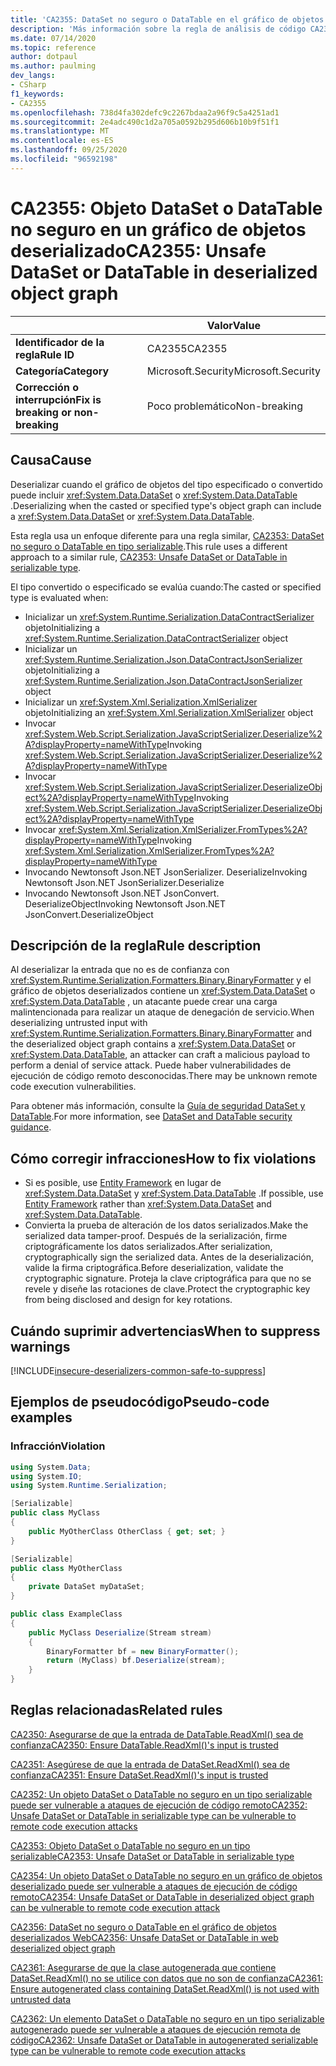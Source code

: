 ```yaml
---
title: 'CA2355: DataSet no seguro o DataTable en el gráfico de objetos deserializados (análisis de código)'
description: 'Más información sobre la regla de análisis de código CA2355: conjunto de información no seguro o DataTable en el gráfico de objetos deserializados'
ms.date: 07/14/2020
ms.topic: reference
author: dotpaul
ms.author: paulming
dev_langs:
- CSharp
f1_keywords:
- CA2355
ms.openlocfilehash: 738d4fa302defc9c2267bdaa2a96f9c5a4251ad1
ms.sourcegitcommit: 2e4adc490c1d2a705a0592b295d606b10b9f51f1
ms.translationtype: MT
ms.contentlocale: es-ES
ms.lasthandoff: 09/25/2020
ms.locfileid: "96592198"
---
```

# <a name="ca2355-unsafe-dataset-or-datatable-in-deserialized-object-graph"></a><span data-ttu-id="3e7b0-103">CA2355: Objeto DataSet o DataTable no seguro en un gráfico de objetos deserializado</span><span class="sxs-lookup"><span data-stu-id="3e7b0-103">CA2355: Unsafe DataSet or DataTable in deserialized object graph</span></span>

| | <span data-ttu-id="3e7b0-104">Valor</span><span class="sxs-lookup"><span data-stu-id="3e7b0-104">Value</span></span> |
|-|-|
| <span data-ttu-id="3e7b0-105">**Identificador de la regla**</span><span class="sxs-lookup"><span data-stu-id="3e7b0-105">**Rule ID**</span></span> |<span data-ttu-id="3e7b0-106">CA2355</span><span class="sxs-lookup"><span data-stu-id="3e7b0-106">CA2355</span></span>|
| <span data-ttu-id="3e7b0-107">**Categoría**</span><span class="sxs-lookup"><span data-stu-id="3e7b0-107">**Category**</span></span> |<span data-ttu-id="3e7b0-108">Microsoft.Security</span><span class="sxs-lookup"><span data-stu-id="3e7b0-108">Microsoft.Security</span></span>|
| <span data-ttu-id="3e7b0-109">**Corrección o interrupción**</span><span class="sxs-lookup"><span data-stu-id="3e7b0-109">**Fix is breaking or non-breaking**</span></span> |<span data-ttu-id="3e7b0-110">Poco problemático</span><span class="sxs-lookup"><span data-stu-id="3e7b0-110">Non-breaking</span></span>|

## <a name="cause"></a><span data-ttu-id="3e7b0-111">Causa</span><span class="sxs-lookup"><span data-stu-id="3e7b0-111">Cause</span></span>

<span data-ttu-id="3e7b0-112">Deserializar cuando el gráfico de objetos del tipo especificado o convertido puede incluir <xref:System.Data.DataSet> o <xref:System.Data.DataTable> .</span><span class="sxs-lookup"><span data-stu-id="3e7b0-112">Deserializing when the casted or specified type's object graph can include a <xref:System.Data.DataSet> or <xref:System.Data.DataTable>.</span></span>

<span data-ttu-id="3e7b0-113">Esta regla usa un enfoque diferente para una regla similar, [CA2353: DataSet no seguro o DataTable en tipo serializable](ca2353.md).</span><span class="sxs-lookup"><span data-stu-id="3e7b0-113">This rule uses a different approach to a similar rule, [CA2353: Unsafe DataSet or DataTable in serializable type](ca2353.md).</span></span>

<span data-ttu-id="3e7b0-114">El tipo convertido o especificado se evalúa cuando:</span><span class="sxs-lookup"><span data-stu-id="3e7b0-114">The casted or specified type is evaluated when:</span></span>

- <span data-ttu-id="3e7b0-115">Inicializar un <xref:System.Runtime.Serialization.DataContractSerializer> objeto</span><span class="sxs-lookup"><span data-stu-id="3e7b0-115">Initializing a <xref:System.Runtime.Serialization.DataContractSerializer> object</span></span>
- <span data-ttu-id="3e7b0-116">Inicializar un <xref:System.Runtime.Serialization.Json.DataContractJsonSerializer> objeto</span><span class="sxs-lookup"><span data-stu-id="3e7b0-116">Initializing a <xref:System.Runtime.Serialization.Json.DataContractJsonSerializer> object</span></span>
- <span data-ttu-id="3e7b0-117">Inicializar un <xref:System.Xml.Serialization.XmlSerializer> objeto</span><span class="sxs-lookup"><span data-stu-id="3e7b0-117">Initializing an <xref:System.Xml.Serialization.XmlSerializer> object</span></span>
- <span data-ttu-id="3e7b0-118">Invocar <xref:System.Web.Script.Serialization.JavaScriptSerializer.Deserialize%2A?displayProperty=nameWithType></span><span class="sxs-lookup"><span data-stu-id="3e7b0-118">Invoking <xref:System.Web.Script.Serialization.JavaScriptSerializer.Deserialize%2A?displayProperty=nameWithType></span></span>
- <span data-ttu-id="3e7b0-119">Invocar <xref:System.Web.Script.Serialization.JavaScriptSerializer.DeserializeObject%2A?displayProperty=nameWithType></span><span class="sxs-lookup"><span data-stu-id="3e7b0-119">Invoking <xref:System.Web.Script.Serialization.JavaScriptSerializer.DeserializeObject%2A?displayProperty=nameWithType></span></span>
- <span data-ttu-id="3e7b0-120">Invocar <xref:System.Xml.Serialization.XmlSerializer.FromTypes%2A?displayProperty=nameWithType></span><span class="sxs-lookup"><span data-stu-id="3e7b0-120">Invoking <xref:System.Xml.Serialization.XmlSerializer.FromTypes%2A?displayProperty=nameWithType></span></span>
- <span data-ttu-id="3e7b0-121">Invocando Newtonsoft Json.NET JsonSerializer. Deserialize</span><span class="sxs-lookup"><span data-stu-id="3e7b0-121">Invoking Newtonsoft Json.NET JsonSerializer.Deserialize</span></span>
- <span data-ttu-id="3e7b0-122">Invocando Newtonsoft Json.NET JsonConvert. DeserializeObject</span><span class="sxs-lookup"><span data-stu-id="3e7b0-122">Invoking Newtonsoft Json.NET JsonConvert.DeserializeObject</span></span>

## <a name="rule-description"></a><span data-ttu-id="3e7b0-123">Descripción de la regla</span><span class="sxs-lookup"><span data-stu-id="3e7b0-123">Rule description</span></span>

<span data-ttu-id="3e7b0-124">Al deserializar la entrada que no es de confianza con <xref:System.Runtime.Serialization.Formatters.Binary.BinaryFormatter> y el gráfico de objetos deserializados contiene un <xref:System.Data.DataSet> o <xref:System.Data.DataTable> , un atacante puede crear una carga malintencionada para realizar un ataque de denegación de servicio.</span><span class="sxs-lookup"><span data-stu-id="3e7b0-124">When deserializing untrusted input with <xref:System.Runtime.Serialization.Formatters.Binary.BinaryFormatter> and the deserialized object graph contains a <xref:System.Data.DataSet> or <xref:System.Data.DataTable>, an attacker can craft a malicious payload to perform a denial of service attack.</span></span> <span data-ttu-id="3e7b0-125">Puede haber vulnerabilidades de ejecución de código remoto desconocidas.</span><span class="sxs-lookup"><span data-stu-id="3e7b0-125">There may be unknown remote code execution vulnerabilities.</span></span>

<span data-ttu-id="3e7b0-126">Para obtener más información, consulte la [Guía de seguridad DataSet y DataTable](https://go.microsoft.com/fwlink/?linkid=2132227).</span><span class="sxs-lookup"><span data-stu-id="3e7b0-126">For more information, see [DataSet and DataTable security guidance](https://go.microsoft.com/fwlink/?linkid=2132227).</span></span>

## <a name="how-to-fix-violations"></a><span data-ttu-id="3e7b0-127">Cómo corregir infracciones</span><span class="sxs-lookup"><span data-stu-id="3e7b0-127">How to fix violations</span></span>

- <span data-ttu-id="3e7b0-128">Si es posible, use [Entity Framework](/ef/) en lugar de <xref:System.Data.DataSet> y <xref:System.Data.DataTable> .</span><span class="sxs-lookup"><span data-stu-id="3e7b0-128">If possible, use [Entity Framework](/ef/) rather than <xref:System.Data.DataSet> and <xref:System.Data.DataTable>.</span></span>
- <span data-ttu-id="3e7b0-129">Convierta la prueba de alteración de los datos serializados.</span><span class="sxs-lookup"><span data-stu-id="3e7b0-129">Make the serialized data tamper-proof.</span></span> <span data-ttu-id="3e7b0-130">Después de la serialización, firme criptográficamente los datos serializados.</span><span class="sxs-lookup"><span data-stu-id="3e7b0-130">After serialization, cryptographically sign the serialized data.</span></span> <span data-ttu-id="3e7b0-131">Antes de la deserialización, valide la firma criptográfica.</span><span class="sxs-lookup"><span data-stu-id="3e7b0-131">Before deserialization, validate the cryptographic signature.</span></span> <span data-ttu-id="3e7b0-132">Proteja la clave criptográfica para que no se revele y diseñe las rotaciones de clave.</span><span class="sxs-lookup"><span data-stu-id="3e7b0-132">Protect the cryptographic key from being disclosed and design for key rotations.</span></span>

## <a name="when-to-suppress-warnings"></a><span data-ttu-id="3e7b0-133">Cuándo suprimir advertencias</span><span class="sxs-lookup"><span data-stu-id="3e7b0-133">When to suppress warnings</span></span>

[!INCLUDE[insecure-deserializers-common-safe-to-suppress](~/includes/code-analysis/insecure-deserializers-common-safe-to-suppress.md)]

## <a name="pseudo-code-examples"></a><span data-ttu-id="3e7b0-134">Ejemplos de pseudocódigo</span><span class="sxs-lookup"><span data-stu-id="3e7b0-134">Pseudo-code examples</span></span>

### <a name="violation"></a><span data-ttu-id="3e7b0-135">Infracción</span><span class="sxs-lookup"><span data-stu-id="3e7b0-135">Violation</span></span>

```csharp
using System.Data;
using System.IO;
using System.Runtime.Serialization;

[Serializable]
public class MyClass
{
    public MyOtherClass OtherClass { get; set; }
}

[Serializable]
public class MyOtherClass
{
    private DataSet myDataSet;
}

public class ExampleClass
{
    public MyClass Deserialize(Stream stream)
    {
        BinaryFormatter bf = new BinaryFormatter();
        return (MyClass) bf.Deserialize(stream);
    }
}
```

## <a name="related-rules"></a><span data-ttu-id="3e7b0-136">Reglas relacionadas</span><span class="sxs-lookup"><span data-stu-id="3e7b0-136">Related rules</span></span>

[<span data-ttu-id="3e7b0-137">CA2350: Asegurarse de que la entrada de DataTable.ReadXml() sea de confianza</span><span class="sxs-lookup"><span data-stu-id="3e7b0-137">CA2350: Ensure DataTable.ReadXml()'s input is trusted</span></span>](ca2350.md)

[<span data-ttu-id="3e7b0-138">CA2351: Asegúrese de que la entrada de DataSet.ReadXml() sea de confianza</span><span class="sxs-lookup"><span data-stu-id="3e7b0-138">CA2351: Ensure DataSet.ReadXml()'s input is trusted</span></span>](ca2351.md)

[<span data-ttu-id="3e7b0-139">CA2352: Un objeto DataSet o DataTable no seguro en un tipo serializable puede ser vulnerable a ataques de ejecución de código remoto</span><span class="sxs-lookup"><span data-stu-id="3e7b0-139">CA2352: Unsafe DataSet or DataTable in serializable type can be vulnerable to remote code execution attacks</span></span>](ca2352.md)

[<span data-ttu-id="3e7b0-140">CA2353: Objeto DataSet o DataTable no seguro en un tipo serializable</span><span class="sxs-lookup"><span data-stu-id="3e7b0-140">CA2353: Unsafe DataSet or DataTable in serializable type</span></span>](ca2353.md)

[<span data-ttu-id="3e7b0-141">CA2354: Un objeto DataSet o DataTable no seguro en un gráfico de objetos deserializado puede ser vulnerable a ataques de ejecución de código remoto</span><span class="sxs-lookup"><span data-stu-id="3e7b0-141">CA2354: Unsafe DataSet or DataTable in deserialized object graph can be vulnerable to remote code execution attack</span></span>](ca2354.md)

[<span data-ttu-id="3e7b0-142">CA2356: DataSet no seguro o DataTable en el gráfico de objetos deserializados Web</span><span class="sxs-lookup"><span data-stu-id="3e7b0-142">CA2356: Unsafe DataSet or DataTable in web deserialized object graph</span></span>](ca2356.md)

[<span data-ttu-id="3e7b0-143">CA2361: Asegurarse de que la clase autogenerada que contiene DataSet.ReadXml() no se utilice con datos que no son de confianza</span><span class="sxs-lookup"><span data-stu-id="3e7b0-143">CA2361: Ensure autogenerated class containing DataSet.ReadXml() is not used with untrusted data</span></span>](ca2361.md)

[<span data-ttu-id="3e7b0-144">CA2362: Un elemento DataSet o DataTable no seguro en un tipo serializable autogenerado puede ser vulnerable a ataques de ejecución remota de código</span><span class="sxs-lookup"><span data-stu-id="3e7b0-144">CA2362: Unsafe DataSet or DataTable in autogenerated serializable type can be vulnerable to remote code execution attacks</span></span>](ca2362.md)
